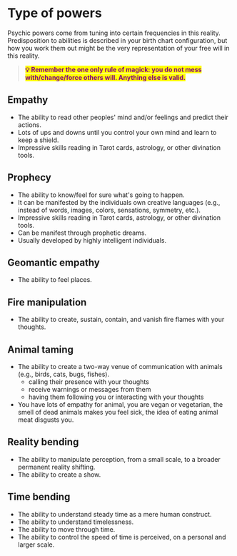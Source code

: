 # Type of powers

Psychic powers come from tuning into certain frequencies in this reality. Predisposition to abilities is described in your birth chart configuration, but how you work them out might be the very representation of your free will in this reality.



> <mark style="color:purple;">**💡 Remember the one only rule of magick: you do not mess with/change/force others will. Anything else is valid.**</mark>

## Empathy

* The ability to read other peoples' mind and/or feelings and predict their actions.
* Lots of ups and downs until you control your own mind and learn to keep a shield.
* Impressive skills reading in Tarot cards, astrology, or other divination tools.



## Prophecy

* The ability to know/feel for sure what's going to happen.&#x20;
* It can be manifested by the individuals own creative languages (e.g.,  instead of words, images, colors, sensations, symmetry, etc.).
* Impressive skills reading in Tarot cards, astrology, or other divination tools.
* Can be manifest through prophetic dreams.
* Usually developed by highly intelligent individuals.

## Geomantic empathy

* The ability to feel places.

## Fire manipulation

* The ability to create, sustain, contain, and vanish fire flames with your thoughts.

## Animal taming

* The ability to create a two-way venue of communication with animals (e.g., birds, cats, bugs, fishes).
  * calling their presence with your thoughts
  * receive warnings or messages from them
  * having them following you or interacting with your thoughts
* You have lots of empathy for animal, you are vegan or vegetarian, the smell of dead animals makes you feel sick, the idea of eating animal meat disgusts you.

## Reality bending

* The ability to manipulate perception, from a small scale, to a broader permanent reality shifting.
* The ability to create a show.



## Time bending

* The ability to understand steady time as a mere human construct.&#x20;
* The ability to understand timelessness.
* The ability to move through time.
* The ability to control the speed of time is perceived, on a personal and larger scale.



